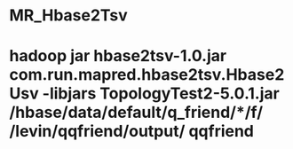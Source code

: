 # MR_Hbase2Tsv
#  hadoop jar hbase2tsv-1.0.jar com.run.mapred.hbase2tsv.Hbase2Usv -libjars TopologyTest2-5.0.1.jar /hbase/data/default/q_friend/*/f/ /levin/qqfriend/output/  qqfriend
